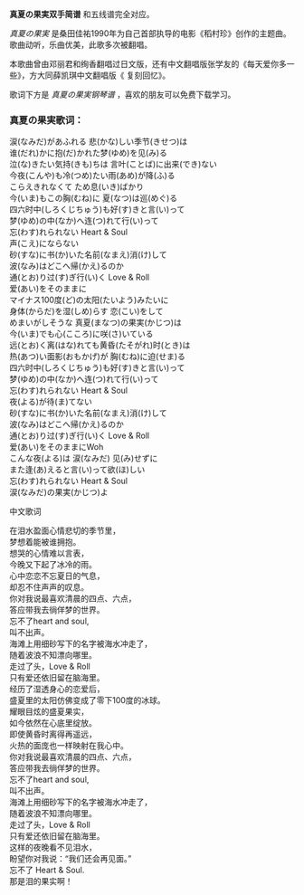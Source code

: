 

**真夏の果実双手简谱** 和五线谱完全对应。

_真夏の果実_ 是桑田佳祐1990年为自己首部执导的电影《稻村珍》创作的主题曲。歌曲动听，乐曲优美，此歌多次被翻唱。

本歌曲曾由邓丽君和绚香翻唱过日文版，还有中文翻唱版张学友的《每天爱你多一些》，方大同薛凯琪中文翻唱版《 复刻回忆》。

歌词下方是 _真夏の果実钢琴谱_ ，喜欢的朋友可以免费下载学习。

### 真夏の果実歌词：

涙(なみだ)があふれる 悲(かな)しい季节(きせつ)は  
谁(だれ)かに抱(だ)かれた梦(ゆめ)を见(み)る  
泣(な)きたい気持(きも)ちは 言叶(ことば)に出来(でき)ない  
今夜(こんや)も冷(つめ)たい雨(あめ)が降(ふ)る  
こらえきれなくて ため息(いき)ばかり  
今(いま)もこの胸(むね)に 夏(なつ)は巡(めぐ)る  
四六时中(しろくじちゅう)も好(す)きと言(い)って  
梦(ゆめ)の中(なか)へ连(つ)れて行(い)って  
忘(わす)れられない Heart & Soul  
声(こえ)にならない  
砂(すな)に书(か)いた名前(なまえ)消(け)して  
波(なみ)はどこへ帰(かえ)るのか  
通(とお)り过(す)ぎ行(い)く Love & Roll  
爱(あい)をそのままに  
マイナス100度(ど)の太阳(たいよう)みたいに  
身体(からだ)を湿(しめ)らす 恋(こい)をして  
めまいがしそうな 真夏(まなつ)の果実(かじつ)は  
今(いま)でも心(こころ)に咲(さ)いている  
远(とお)く离(はな)れても黄昏(たそがれ)时(とき)は  
热(あつ)い面影(おもかげ)が 胸(むね)に迫(せま)る  
四六时中(しろくじちゅう)も好(す)きと言(い)って  
梦(ゆめ)の中(なか)へ连(つ)れて行(い)って  
忘(わす)れられない Heart & Soul  
夜(よる)が待(ま)てない  
砂(すな)に书(か)いた名前(なまえ)消(け)して  
波(なみ)はどこへ帰(かえ)るのか  
通(とお)り过(す)ぎ行(い)く Love & Roll  
爱(あい)をそのままにWoh  
こんな夜(よる)は 涙(なみだ) 见(み)せずに  
また逢(あ)えると言(い)って欲(ほ)しい  
忘(わす)れられない Heart & Soul  
涙(なみだ)の果実(かじつ)よ

中文歌词

在泪水盈面心情悲切的季节里，  
梦想着能被谁拥抱。  
想哭的心情难以言表，  
今晚又下起了冰冷的雨。  
心中恋恋不忘夏日的气息，  
却忍不住声声的叹息。  
你对我说最喜欢清晨的四点、六点，  
答应带我去徜佯梦的世界。  
忘不了heart and soul,  
叫不出声。  
海滩上用细砂写下的名字被海水冲走了，  
随着波浪不知漂向哪里。  
走过了头，Love & Roll  
只有爱还依旧留在脑海里。  
经历了湿透身心的恋爱后，  
盛夏里的太阳仿佛变成了零下100度的冰球。  
耀眼目炫的盛夏果实，  
如今依然在心底里绽放。  
即使黄昏时离得再遥远，  
火热的面庞也一样映射在我心中。  
你对我说最喜欢清晨的四点、六点，  
答应带我去徜佯梦的世界。  
忘不了heart and soul,  
叫不出声。  
海滩上用细砂写下的名字被海水冲走了，  
随着波浪不知漂向哪里。  
走过了头，Love & Roll  
只有爱还依旧留在脑海里。  
这样的夜晚看不见泪水，  
盼望你对我说：“我们还会再见面。”  
忘不了 Heart & Soul.  
那是泪的果实啊！

